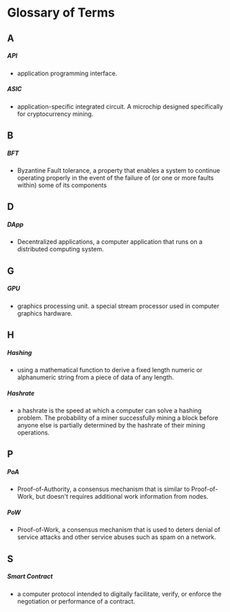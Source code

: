 # Glossary of Terms

## A

##### API

- application programming interface.

##### ASIC

- application-specific integrated circuit. A microchip designed specifically for cryptocurrency mining.

## B

##### BFT

- Byzantine Fault tolerance, a property that enables a system to continue operating properly in the event of the failure of \(or one or more faults within\) some of its components

## D

##### DApp

- Decentralized applications, a computer application that runs on a distributed computing system.

## G

##### GPU

- graphics processing unit. a special stream processor used in computer graphics hardware.

## H

##### Hashing

- using a mathematical function to derive a fixed length numeric or alphanumeric string from a piece of data of any length.

##### Hashrate

- a hashrate is the speed at which a computer can solve a hashing problem. The probability of a miner successfully mining a block before anyone else is partially determined by the hashrate of their mining operations.

## P

##### PoA

- Proof-of-Authority, a consensus mechanism that is similar to Proof-of-Work, but doesn't requires additional work information from nodes.

##### PoW

- Proof-of-Work, a consensus mechanism that is used to deters denial of service attacks and other service abuses such as spam on a network.

## S

##### Smart Contract

- a computer protocol intended to digitally facilitate, verify, or enforce the negotiation or performance of a contract.
